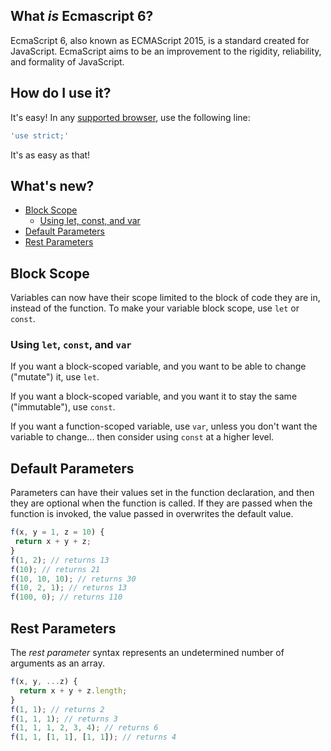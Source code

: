 ## What *is* Ecmascript 6?
EcmaScript 6, also known as ECMAScript 2015, is a standard created for JavaScript. EcmaScript aims to be an improvement to the rigidity, reliability, and formality of JavaScript.

## How do I use it?
It's easy! In any [supported browser](http://kangax.github.io/compat-table/es6/), use the following line:
```javascript
'use strict;'
```
It's as easy as that!

## What's new?
- [Block Scope](#block-scope)
  - [Using let, const, and var](#using-let-const-and-var)
- [Default Parameters](#default-parameters)
- [Rest Parameters](#rest-parameters)

## Block Scope
Variables can now have their scope limited to the block of code they are in, instead of the function. To make your variable block scope, use `let` or `const`.

### Using `let`, `const`, and `var`
If you want a block-scoped variable, and you want to be able to change ("mutate") it, use `let`.

If you want a block-scoped variable, and you want it to stay the same ("immutable"), use `const`.

If you want a function-scoped variable, use `var`, unless you don't want the variable to change... then consider using `const` at a higher level.

## Default Parameters
Parameters can have their values set in the function declaration, and then they are optional when the function is called. If they are passed when the function is invoked, the value passed in overwrites the default value.
```javascript
f(x, y = 1, z = 10) {
 return x + y + z;
}
f(1, 2); // returns 13
f(10); // returns 21
f(10, 10, 10); // returns 30
f(10, 2, 1); // returns 13
f(100, 0); // returns 110
```

## Rest Parameters
The *rest parameter* syntax represents an undetermined number of arguments as an array.
```javascript
f(x, y, ...z) {
  return x + y + z.length;
}
f(1, 1); // returns 2
f(1, 1, 1); // returns 3
f(1, 1, 1, 2, 3, 4); // returns 6
f(1, 1, [1, 1], [1, 1]); // returns 4
```
